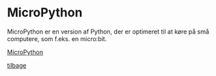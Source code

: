 # MicroPython

MicroPython er en version af Python, der er optimeret til at køre på små computere, som f.eks. en micro:bit.

[MicroPython](https://micropython.org/)

[tilbage](/README.md)
